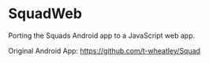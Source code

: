 # SquadWeb
Porting the Squads Android app to a JavaScript web app.

Original Android App: https://github.com/t-wheatley/Squad
